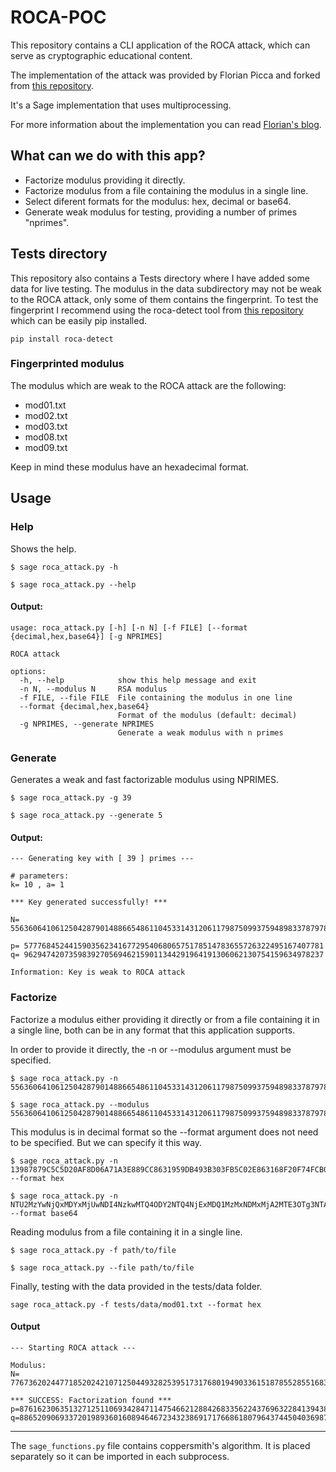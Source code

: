 # ROCA-POC

This repository contains a CLI application of the ROCA attack, which can serve as cryptographic educational content.

The implementation of the attack was provided by Florian Picca and forked from [this repository](https://github.com/FlorianPicca/ROCA).

It's a Sage implementation that uses multiprocessing.

For more information about the implementation you can read [Florian's blog](https://bitsdeep.com/posts/analysis-of-the-roca-vulnerability/).

## What can we do with this app?

- Factorize modulus providing it directly.
- Factorize modulus from a file containing the modulus in a single line.
- Select diferent formats for the modulus: hex, decimal or base64.
- Generate weak modulus for testing, providing a number of primes "nprimes".


## Tests directory

This repository also contains a Tests directory where I have added some data for live testing.
The modulus in the data subdirectory may not be weak to the ROCA attack, only some of them contains the fingerprint.
To test the fingerprint I recommend using the roca-detect tool from [this repository](https://github.com/crocs-muni/roca) which can be easily pip installed.

```
pip install roca-detect
```
### Fingerprinted modulus

The modulus which are weak to the ROCA attack are the following:

- mod01.txt
- mod02.txt
- mod03.txt
- mod08.txt
- mod09.txt

Keep in mind these modulus have an hexadecimal format.

## Usage

### Help
Shows the help.
```
$ sage roca_attack.py -h
```
```
$ sage roca_attack.py --help
```
#### Output:
```
usage: roca_attack.py [-h] [-n N] [-f FILE] [--format {decimal,hex,base64}] [-g NPRIMES]

ROCA attack

options:
  -h, --help            show this help message and exit
  -n N, --modulus N     RSA modulus
  -f FILE, --file FILE  File containing the modulus in one line
  --format {decimal,hex,base64}
                        Format of the modulus (default: decimal)
  -g NPRIMES, --generate NPRIMES
                        Generate a weak modulus with n primes
```

### Generate
Generates a weak and fast factorizable modulus using NPRIMES.
```
$ sage roca_attack.py -g 39
```
```
$ sage roca_attack.py --generate 5
```
#### Output:
```
--- Generating key with [ 39 ] primes ---

# parameters:
k= 10 , a= 1

*** Key generated successfully! ***

N= 55636064106125042879014886654861104533143120611798750993759489833787978005495697671641810297410743834581133499179603089552791639462097

p= 5777684524415903562341677295406806575178514783655726322495167407781
q= 9629474207359839270569462159011344291964191306062130754159634978237

Information: Key is weak to ROCA attack
```

### Factorize
Factorize a modulus either providing it directly or from a file containing it in a single line, both can be in any format that this application supports.

In order to provide it directly, the -n or --modulus argument must be specified.
```
$ sage roca_attack.py -n 55636064106125042879014886654861104533143120611798750993759489833787978005495697671641810297410743834581133499179603089552791639462097
```
```
$ sage roca_attack.py --modulus 55636064106125042879014886654861104533143120611798750993759489833787978005495697671641810297410743834581133499179603089552791639462097
```
This modulus is in decimal format so the --format argument does not need to be specified.
But we can specify it this way.
```
$ sage roca_attack.py -n 13987879C5C5D20AF8D06A71A3E889CC8631959DB493B303FB5C02E863168F20F74FCB0E762A52A8DECE8499AD66027B757F94CCABBC90D1 --format hex
```
```
$ sage roca_attack.py -n NTU2MzYwNjQxMDYxMjUwNDI4NzkwMTQ4ODY2NTQ4NjExMDQ1MzMxNDMxMjA2MTE3OTg3NTA5OTM3NTk0ODk4MzM3ODc5NzgwMDU0OTU2OTc2NzE2NDE4MTAyOTc0MTA3NDM4MzQ1ODExMzM0OTkxNzk2MDMwODk1NTI3OTE2Mzk0NjIwOTc= --format base64
```
Reading modulus from a file containing it in a single line.
```
$ sage roca_attack.py -f path/to/file
```
```
$ sage roca_attack.py --file path/to/file
```
Finally, testing with the data provided in the tests/data folder.
```
sage roca_attack.py -f tests/data/mod01.txt --format hex
```
#### Output
```
--- Starting ROCA attack ---

Modulus:
N= 7767362024477185202421071250449328253951731768019490336151878552855168339808584137842228634592686806733490580212022012129148164150665235025414779529297831

*** SUCCESS: Factorization found ***
p=87616230635132712511069342847114754662128842683356224376963228413943832744221
q=88652090693372019893601608946467234323869171766861807964374450403698775563411
```
--------------------------------------------------------------
The `sage_functions.py` file contains coppersmith's algorithm.
It is placed separately so it can be imported in each subprocess.
